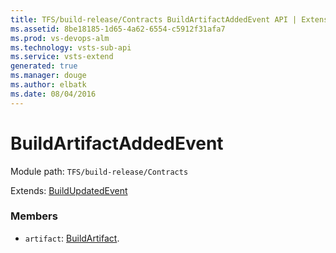 ```yaml
---
title: TFS/build-release/Contracts BuildArtifactAddedEvent API | Extensions for Visual Studio Team Services
ms.assetid: 8be18185-1d65-4a62-6554-c5912f31afa7
ms.prod: vs-devops-alm
ms.technology: vsts-sub-api
ms.service: vsts-extend
generated: true
ms.manager: douge
ms.author: elbatk
ms.date: 08/04/2016
---
```


# BuildArtifactAddedEvent

Module path: `TFS/build-release/Contracts`

Extends: [BuildUpdatedEvent](./BuildUpdatedEvent.md)

### Members

* `artifact`: [BuildArtifact](./BuildArtifact.md). 

